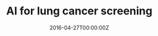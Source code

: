 ---
title: AI for lung cancer screening
summary: Analysis of chest CT images with deep learning algorithms
tags:
  - Deep Learning
  - Lung Nodules
  - Lung Cancer
  - CT
date: '2016-04-27T00:00:00Z'

# Optional external URL for project (replaces project detail page).
external_link: 'https://www.diagnijmegen.nl/projects/lung-cancer-screening/'

image:
  # caption: Photo by rawpixel on Unsplash
  focal_point: Smart

# links:
#   - icon: twitter
#     icon_pack: fab
#     name: Follow
#     url: https://twitter.com/kiranvaidhya93
url_code: ''
url_pdf: ''
url_slides: ''
url_video: ''

# Slides (optional).
#   Associate this project with Markdown slides.
#   Simply enter your slide deck's filename without extension.
#   E.g. `slides = "example-slides"` references `content/slides/example-slides.md`.
#   Otherwise, set `slides = ""`.
# slides: example
---